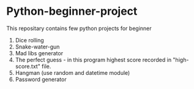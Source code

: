 # Python-beginner-project
This repositary contains few python projects for beginner 
1. Dice rolling
2. Snake-water-gun
3. Mad libs generator
4. The perfect guess - in this program highest score recorded in "high-score.txt" file.
5. Hangman (use random and datetime module)
6. Password generator
